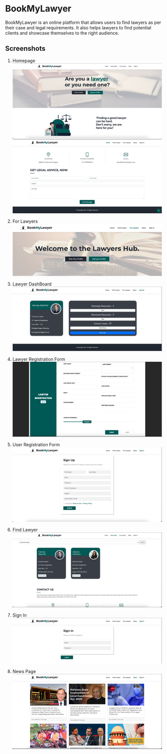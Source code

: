 # BookMyLawyer
BookMyLawyer is an online platform that allows users to find lawyers as per their case and legal requirements. It also helps lawyers to find potential clients and showcase themselves to the right audience.  

## Screenshots

1. Homepage
![Screenshot](Screenshots/Homepage1.png)
![Screenshot](Screenshots/Homepage2.png)

2. For Lawyers
   ![Screenshot](Screenshots/ForLawyer.png)

3. Lawyer DashBoard
   ![Screenshot](Screenshots/LawyerDash.png)

4. Lawyer Registration Form
   ![Screenshot](Screenshots/Lawyerform.png)

5. User Registration Form 
   ![Screenshot](Screenshots/Userform.png)

6. Find Lawyer
   ![Screenshot](Screenshots/findLawyer.png)

7. Sign In
   ![Screenshot](Screenshots/SignIn.png)

8. News Page
   ![Screenshot](Screenshots/News.png)
